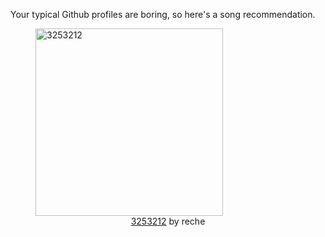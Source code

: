 Your typical Github profiles are boring, so here's a song recommendation.
<figure><img width="300" height="300" src="https://i.scdn.co/image/ab67616d0000b273df833d9a40ecc01c93aca2cf" alt="3253212" /><figcaption align="center"><a href="https://open.spotify.com/track/4O2Q0MCO9G4S8MMEOGQ1vI" target="_blank">3253212</a> by reche</figcaption></figure>
